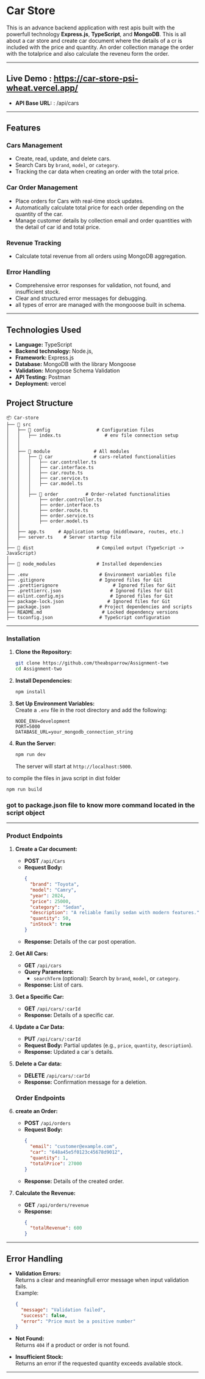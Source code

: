 # **Car Store**

This is an advance backend application with rest apis built with the powerfull technology **Express.js**, **TypeScript**, and **MongoDB**. This is all about a car store and create car document where the details of a cr is included with the price and quantity. An order collection manage the order with the totalprice and also calculate the reveneu form the order.

---

## **Live Demo** : https://car-store-psi-wheat.vercel.app/

- **API Base URL:** : /api/cars

---

## **Features**

### **Cars Management**

- Create, read, update, and delete cars.
- Search Cars by `brand`, `model`, or `category`.
- Tracking the car data when creating an order with the total price.

### **Car Order Management**

- Place orders for Cars with real-time stock updates.
- Automatically calculate total price for each order depending on the quantity of the car.
- Manage customer details by collection email and order quantities with the detail of car id and total price.

### **Revenue Tracking**

- Calculate total revenue from all orders using MongoDB aggregation.

### **Error Handling**

- Comprehensive error responses for validation, not found, and insufficient stock.
- Clear and structured error messages for debugging.
- all types of error are managed with the mongooose built in schema.

---

## **Technologies Used**

- **Language:** TypeScript
- **Backend technology:** Node.js,
- **Framework:** Express.js
- **Database:** MongoDB with the library Mongoose
- **Validation:** Mongoose Schema Validation
- **API Testing:** Postman
- **Deployment:** vercel

## **Project Structure**

```
📦 Car-store
├── 📂 src
│   ├── 📂 config                 # Configuration files
│   │   ├── index.ts                # env file connection setup
│   │
│   │
│   ├── 📂 module                # All modules
│   │   ├── 📂 car               # cars-related functionalities
│   │   │   ├── car.controller.ts
│   │   │   ├── car.interface.ts
│   │   │   ├── car.route.ts
│   │   │   ├── car.service.ts
│   │   │   ├── car.model.ts
│   │   │
│   │   ├── 📂 order          # Order-related functionalities
│   │       ├── order.controller.ts
│   │       ├── order.interface.ts
│   │       ├── order.route.ts
│   │       ├── order.service.ts
│   │       ├── order.model.ts
│   │
│   ├── app.ts     # Application setup (middleware, routes, etc.)
│   ├── server.ts    # Server startup file
│
├── 📂 dist                       # Compiled output (TypeScript -> JavaScript)
│
├── 📂 node_modules               # Installed dependencies
│
├── .env                          # Environment variables file
├── .gitignore                    # Ignored files for Git
├── .prettierignore                    # Ignored files for Git
├── .prettierrc.json                  # Ignored files for Git
├── eslint.config.mjs                 # Ignored files for Git
├── package-lock.json                # Ignored files for Git
├── package.json                  # Project dependencies and scripts
├── README.md                      # Locked dependency versions
├── tsconfig.json                 # TypeScript configuration

```

---

### **Installation**

1. **Clone the Repository:**

   ```bash
   git clone https://github.com/theabsparrow/Assignment-two
   cd Assignment-two
   ```

2. **Install Dependencies:**

   ```bash
   npm install
   ```

3. **Set Up Environment Variables:**  
   Create a `.env` file in the root directory and add the following:

   ```env
   NODE_ENV=development
   PORT=5000
   DATABASE_URL=your_mongodb_connection_string
   ```

4. **Run the Server:**
   ```bash
   npm run dev
   ```
   The server will start at `http://localhost:5000`.

to compile the files in java script in dist folder

```bash
npm run build
```

### got to package.json file to know more command located in the script object

---

### **Product Endpoints**

1. **Create a Car document:**

   - **POST** `/api/Cars`
   - **Request Body:**
     ```json
     {
       "brand": "Toyota",
       "model": "Camry",
       "year": 2024,
       "price": 25000,
       "category": "Sedan",
       "description": "A reliable family sedan with modern features.",
       "quantity": 50,
       "inStock": true
     }
     ```
   - **Response:** Details of the car post operation.

2. **Get All Cars:**

   - **GET** `/api/cars`
   - **Query Parameters:**
     - `searchTerm` (optional): Search by `brand`, `model`, or `category`.
   - **Response:** List of cars.

3. **Get a Specific Car:**

   - **GET** `/api/cars/:carId`
   - **Response:** Details of a specific car.

4. **Update a Car Data:**

   - **PUT** `/api/cars/:carId`
   - **Request Body:** Partial updates (e.g., `price`, `quantity`, `description`).
   - **Response:** Updated a car`s details.

5. **Delete a Car data:**

   - **DELETE** `/api/cars/:carId`
   - **Response:** Confirmation message for a deletion.

   ### **Order Endpoints**

6. **create an Order:**

   - **POST** `/api/orders`
   - **Request Body:**
     ```json
     {
       "email": "customer@example.com",
       "car": "648a45e5f0123c45678d9012",
       "quantity": 1,
       "totalPrice": 27000
     }
     ```
   - **Response:** Details of the created order.

7. **Calculate the Revenue:**
   - **GET** `/api/orders/revenue`
   - **Response:**
     ```json
     {
       "totalRevenue": 600
     }
     ```

---

## **Error Handling**

- **Validation Errors:**  
  Returns a clear and meaningfull error message when input validation fails.  
  Example:

  ```json
  {
    "message": "Validation failed",
    "success": false,
    "error": "Price must be a positive number"
  }
  ```

- **Not Found:**  
  Returns `404` if a product or order is not found.

- **Insufficient Stock:**  
  Returns an error if the requested quantity exceeds available stock.

---
